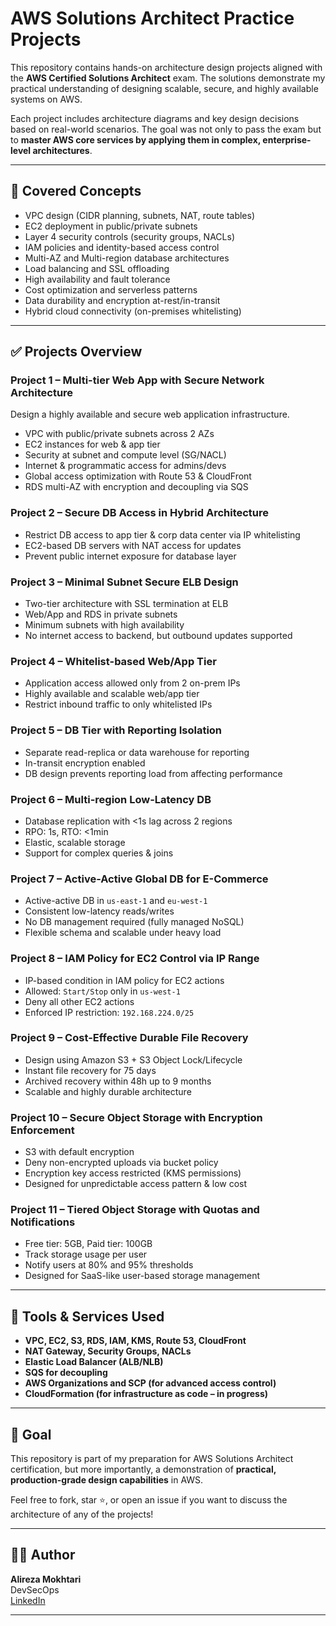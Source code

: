 # AWS Solutions Architect Practice Projects

This repository contains hands-on architecture design projects aligned with the **AWS Certified Solutions Architect** exam. The solutions demonstrate my practical understanding of designing scalable, secure, and highly available systems on AWS.

Each project includes architecture diagrams and key design decisions based on real-world scenarios. The goal was not only to pass the exam but to **master AWS core services by applying them in complex, enterprise-level architectures**.

---

## 📌 Covered Concepts

- VPC design (CIDR planning, subnets, NAT, route tables)
- EC2 deployment in public/private subnets
- Layer 4 security controls (security groups, NACLs)
- IAM policies and identity-based access control
- Multi-AZ and Multi-region database architectures
- Load balancing and SSL offloading
- High availability and fault tolerance
- Cost optimization and serverless patterns
- Data durability and encryption at-rest/in-transit
- Hybrid cloud connectivity (on-premises whitelisting)

---

## ✅ Projects Overview

### **Project 1 – Multi-tier Web App with Secure Network Architecture**
Design a highly available and secure web application infrastructure.
- VPC with public/private subnets across 2 AZs
- EC2 instances for web & app tier
- Security at subnet and compute level (SG/NACL)
- Internet & programmatic access for admins/devs
- Global access optimization with Route 53 & CloudFront
- RDS multi-AZ with encryption and decoupling via SQS

### **Project 2 – Secure DB Access in Hybrid Architecture**
- Restrict DB access to app tier & corp data center via IP whitelisting
- EC2-based DB servers with NAT access for updates
- Prevent public internet exposure for database layer

### **Project 3 – Minimal Subnet Secure ELB Design**
- Two-tier architecture with SSL termination at ELB
- Web/App and RDS in private subnets
- Minimum subnets with high availability
- No internet access to backend, but outbound updates supported

### **Project 4 – Whitelist-based Web/App Tier**
- Application access allowed only from 2 on-prem IPs
- Highly available and scalable web/app tier
- Restrict inbound traffic to only whitelisted IPs

### **Project 5 – DB Tier with Reporting Isolation**
- Separate read-replica or data warehouse for reporting
- In-transit encryption enabled
- DB design prevents reporting load from affecting performance

### **Project 6 – Multi-region Low-Latency DB**
- Database replication with <1s lag across 2 regions
- RPO: 1s, RTO: <1min
- Elastic, scalable storage
- Support for complex queries & joins

### **Project 7 – Active-Active Global DB for E-Commerce**
- Active-active DB in `us-east-1` and `eu-west-1`
- Consistent low-latency reads/writes
- No DB management required (fully managed NoSQL)
- Flexible schema and scalable under heavy load

### **Project 8 – IAM Policy for EC2 Control via IP Range**
- IP-based condition in IAM policy for EC2 actions
- Allowed: `Start/Stop` only in `us-west-1`
- Deny all other EC2 actions
- Enforced IP restriction: `192.168.224.0/25`

### **Project 9 – Cost-Effective Durable File Recovery**
- Design using Amazon S3 + S3 Object Lock/Lifecycle
- Instant file recovery for 75 days
- Archived recovery within 48h up to 9 months
- Scalable and highly durable architecture

### **Project 10 – Secure Object Storage with Encryption Enforcement**
- S3 with default encryption
- Deny non-encrypted uploads via bucket policy
- Encryption key access restricted (KMS permissions)
- Designed for unpredictable access pattern & low cost

### **Project 11 – Tiered Object Storage with Quotas and Notifications**
- Free tier: 5GB, Paid tier: 100GB
- Track storage usage per user
- Notify users at 80% and 95% thresholds
- Designed for SaaS-like user-based storage management

---

## 🧰 Tools & Services Used

- **VPC, EC2, S3, RDS, IAM, KMS, Route 53, CloudFront**
- **NAT Gateway, Security Groups, NACLs**
- **Elastic Load Balancer (ALB/NLB)**
- **SQS for decoupling**
- **AWS Organizations and SCP (for advanced access control)**
- **CloudFormation (for infrastructure as code – in progress)**


---

## 🚀 Goal

This repository is part of my preparation for AWS Solutions Architect certification, but more importantly, a demonstration of **practical, production-grade design capabilities** in AWS.

Feel free to fork, star ⭐, or open an issue if you want to discuss the architecture of any of the projects!

---

## 🧑‍💼 Author

**Alireza Mokhtari**  
DevSecOps  
[LinkedIn](https://www.linkedin.com/in/alirezamokhtari82)

---


